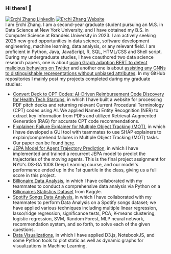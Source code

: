 ### Hi there! 👋
[![Erchi Zhang LinkedIn](https://img.shields.io/badge/linked-in-informational)](https://www.linkedin.com/in/erchi-zhang-0867041b8/)
[![Erchi Zhang Website](https://img.shields.io/badge/personal%20website-FF69B4)](https://archertakesitez.github.io/)
<br>
I am Erchi Zhang. I am a second-year graduate student pursuing an M.S. in Data Science at New York University, and I have obtained my B.S. in Computer Science at Brandeis University in 2023. I am actively seeking 2025 new grad opportunities in data science, software development engineering, machine learning, data analysis, or any relevant field. I am proficient in Python, Java, JavaScript, R, SQL, HTML/CSS and Shell script. During my undergraduate studies, I have coauthored two data science research papers, one is about [using Graph adaption BERT to detect malicious behaviors on Twitter](https://archertakesitez.github.io/static/assets/papers/GraphBERT.pdf) and another one is about [assisting any GNNs to distinguishable representations without unbiased attributes](https://archertakesitez.github.io/static/assets/papers/Representation_learning.pdf). In my GitHub repositories I mainly post my projects completed during my graduate studies:

- [Convert Deck to CPT Codes: AI-Driven Reimbursement Code Discovery for Health Tech Startups](https://archertakesitez.github.io/static/assets/papers/Deck_To_CPT_Report.pdf), in which I have built a website for processing PDF pitch decks and returning relevant Current Procedural Terminology (CPT) codes using AI. We applied Named Entity Recognition (NER) to extract key information from PDFs and utilized Retrieval-Augmented Generation (RAG) for accurate CPT code recommendations.
- [Fixplainer: Failure Explainer for Multiple Object Tracking (MOT)](https://github.com/Archertakesitez/Fixplainer), in which I have developed a GUI tool with teammates to use SHAP explainers to explain/comprehend failures in Multiple Object Tracking (MOT) tasks. Our paper can be found [here](https://drive.google.com/file/d/1EUnTP8E9paZQn6ERtoMdSVkU1R0cOo92/view?usp=sharing).
- [JEPA Model for Agent Trajectory Prediction](https://github.com/Archertakesitez/DL_Final_Proj), in which I have implemented and trained a recurrent JEPA model to predict the trajectories of the moving agents. This is the final project assignment for NYU's DS-GA 1008 Deep Learning course, and our model's performance ended up in the 1st quartile in the class, giving us a full score in this project.
- [Billionaire Data Analysis](https://github.com/Archertakesitez/1007_project_goodgoodstudy), in which I have collaborated with my teammates to conduct a comprehensive data analysis via Python on a [Billionaires Statistics Dataset](https://www.kaggle.com/datasets/nelgiriyewithana/billionaires-statistics-dataset/data) from Kaggle.
- [Spotify Songs Data Analysis](https://github.com/Archertakesitez/capstone_project_1001), in which I have collaborated with my teammates to perform Data Analysis on a Spotify songs dataset; we have applied various techniques including multiple linear regression, lasso/ridge regression, significance tests, PCA, K-means clustering, logistic regression, SVM, Random Forest, MLP neural network, recommendation system, and so forth, to solve each of the given questions.
- [Data Visualizations](https://github.com/Archertakesitez/D3js_repository), in which I have applied D3.js, NotebookJS, and some Python tools to plot static as well as dynamic graphs for visualizations in Machine Learning. 
